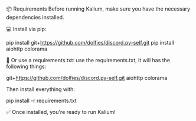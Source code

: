 📦 Requirements
Before running Kalium, make sure you have the necessary dependencies installed.

💻 Install via pip:

pip install git+https://github.com/dolfies/discord.py-self.git
pip install aiohttp colorama

📄 Or use a requirements.txt:
use the requirements.txt, it will has the following things:

git+https://github.com/dolfies/discord.py-self.git
aiohttp
colorama

Then install everything with:

pip install -r requirements.txt

✅ Once installed, you're ready to run Kalium!